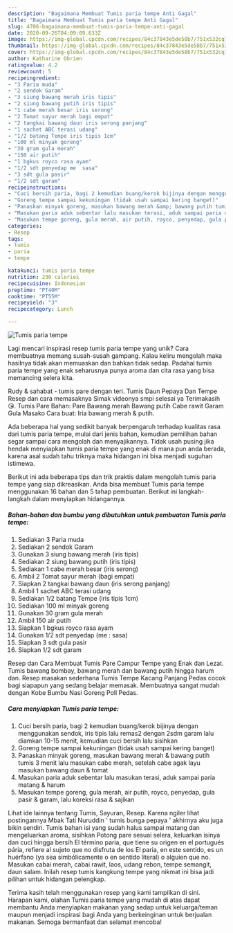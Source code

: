 ```yaml
---
description: "Bagaimana Membuat Tumis paria tempe Anti Gagal"
title: "Bagaimana Membuat Tumis paria tempe Anti Gagal"
slug: 4706-bagaimana-membuat-tumis-paria-tempe-anti-gagal
date: 2020-09-26T04:09:09.633Z
image: https://img-global.cpcdn.com/recipes/84c37843e5de58b7/751x532cq70/tumis-paria-tempe-foto-resep-utama.jpg
thumbnail: https://img-global.cpcdn.com/recipes/84c37843e5de58b7/751x532cq70/tumis-paria-tempe-foto-resep-utama.jpg
cover: https://img-global.cpcdn.com/recipes/84c37843e5de58b7/751x532cq70/tumis-paria-tempe-foto-resep-utama.jpg
author: Katharine Obrien
ratingvalue: 4.2
reviewcount: 5
recipeingredient:
- "3 Paria muda"
- "2 sendok Garam"
- "3 siung bawang merah iris tipis"
- "2 siung bawang putih iris tipis"
- "1 cabe merah besar iris serong"
- "2 Tomat sayur merah bagi empat"
- "2 tangkai bawang daun iris serong panjang"
- "1 sachet ABC terasi udang"
- "1/2 batang Tempe iris tipis 1cm"
- "100 ml minyak goreng"
- "30 gram gula merah"
- "150 air putih"
- "1 bgkus royco rasa ayam"
- "1/2 sdt penyedap me  sasa"
- "3 sdt gula pasir"
- "1/2 sdt garam"
recipeinstructions:
- "Cuci bersih paria, bagi 2 kemudian buang/kerok bijinya dengan menggunakan sendok, iris tipis lalu remas2 dengan 2sdm garam lalu diamkan 10-15 menit, kemudian cuci bersih lalu sisihkan"
- "Goreng tempe sampai kekuningan (tidak usah sampai kering banget)"
- "Panaskan minyak goreng, masukan bawang merah &amp; bawang putih tumis 3 menit lalu masukan cabe merah, setelah cabe agak layu masukan bawang daun &amp; tomat"
- "Masukan paria aduk sebentar lalu masukan terasi, aduk sampai paria matang &amp; harum"
- "Masukan tempe goreng, gula merah, air putih, royco, penyedap, gula pasir &amp; garam, lalu koreksi rasa &amp; sajikan"
categories:
- Resep
tags:
- tumis
- paria
- tempe

katakunci: tumis paria tempe 
nutrition: 230 calories
recipecuisine: Indonesian
preptime: "PT40M"
cooktime: "PT55M"
recipeyield: "3"
recipecategory: Lunch

---
```



![Tumis paria tempe](https://img-global.cpcdn.com/recipes/84c37843e5de58b7/751x532cq70/tumis-paria-tempe-foto-resep-utama.jpg)

Lagi mencari inspirasi resep tumis paria tempe yang unik? Cara membuatnya memang susah-susah gampang. Kalau keliru mengolah maka hasilnya tidak akan memuaskan dan bahkan tidak sedap. Padahal tumis paria tempe yang enak seharusnya punya aroma dan cita rasa yang bisa memancing selera kita.

Rudy &amp; sahabat - tumis pare dengan teri. Tumis Daun Pepaya Dan Tempe Resep dan cara memasaknya Simak videonya smpi selesai ya Terimakasih 😘. Tumis Pare Bahan: Pare Bawang.merah Bawang putih Cabe rawit Garam Gula Masako Cara buat: Iria bawang merah &amp; putih.

Ada beberapa hal yang sedikit banyak berpengaruh terhadap kualitas rasa dari tumis paria tempe, mulai dari jenis bahan, kemudian pemilihan bahan segar sampai cara mengolah dan menyajikannya. Tidak usah pusing jika hendak menyiapkan tumis paria tempe yang enak di mana pun anda berada, karena asal sudah tahu triknya maka hidangan ini bisa menjadi suguhan istimewa.


Berikut ini ada beberapa tips dan trik praktis dalam mengolah tumis paria tempe yang siap dikreasikan. Anda bisa membuat Tumis paria tempe menggunakan 16 bahan dan 5 tahap pembuatan. Berikut ini langkah-langkah dalam menyiapkan hidangannya.

<!--inarticleads1-->

##### Bahan-bahan dan bumbu yang dibutuhkan untuk pembuatan Tumis paria tempe:

1. Sediakan 3 Paria muda
1. Sediakan 2 sendok Garam
1. Gunakan 3 siung bawang merah (iris tipis)
1. Sediakan 2 siung bawang putih (iris tipis)
1. Sediakan 1 cabe merah besar (iris serong)
1. Ambil 2 Tomat sayur merah (bagi empat)
1. Siapkan 2 tangkai bawang daun (iris serong panjang)
1. Ambil 1 sachet ABC terasi udang
1. Sediakan 1/2 batang Tempe (iris tipis 1cm)
1. Sediakan 100 ml minyak goreng
1. Gunakan 30 gram gula merah
1. Ambil 150 air putih
1. Siapkan 1 bgkus royco rasa ayam
1. Gunakan 1/2 sdt penyedap (me : sasa)
1. Siapkan 3 sdt gula pasir
1. Siapkan 1/2 sdt garam


Resep dan Cara Membuat Tumis Pare Campur Tempe yang Enak dan Lezat. Tumis bawang bombay, bawang merah dan bawang putih hingga harum dan. Resep masakan sederhana Tumis Tempe Kacang Panjang Pedas cocok bagi siapapun yang sedang belajar memasak. Membuatnya sangat mudah dengan Kobe Bumbu Nasi Goreng Poll Pedas. 

<!--inarticleads2-->

##### Cara menyiapkan Tumis paria tempe:

1. Cuci bersih paria, bagi 2 kemudian buang/kerok bijinya dengan menggunakan sendok, iris tipis lalu remas2 dengan 2sdm garam lalu diamkan 10-15 menit, kemudian cuci bersih lalu sisihkan
1. Goreng tempe sampai kekuningan (tidak usah sampai kering banget)
1. Panaskan minyak goreng, masukan bawang merah &amp; bawang putih tumis 3 menit lalu masukan cabe merah, setelah cabe agak layu masukan bawang daun &amp; tomat
1. Masukan paria aduk sebentar lalu masukan terasi, aduk sampai paria matang &amp; harum
1. Masukan tempe goreng, gula merah, air putih, royco, penyedap, gula pasir &amp; garam, lalu koreksi rasa &amp; sajikan


Lihat ide lainnya tentang Tumis, Sayuran, Resep. Karena ngiler lihat postingannya Mbak Tati Nuruddin &#39; tumis bunga pepaya &#39; akhirnya aku juga bikin sendiri. Tumis bahan isi yang sudah halus sampai matang dan mengeluarkan aroma, sisihkan Potong pare sesuai selera, keluarkan isinya dan cuci hingga bersih El término paria, que tiene su origen en el portugués pária, refiere al sujeto que no disfruta de los El paria, en este sentido, es un huérfano (ya sea simbólicamente o en sentido literal) o alguien que no. Masukan cabai merah, cabai rawit, laos, udang rebon, tempe semangit, daun salam. Inilah resep tumis kangkung tempe yang nikmat ini bisa jadi pilihan untuk hidangan pelengkap. 

Terima kasih telah menggunakan resep yang kami tampilkan di sini. Harapan kami, olahan Tumis paria tempe yang mudah di atas dapat membantu Anda menyiapkan makanan yang sedap untuk keluarga/teman maupun menjadi inspirasi bagi Anda yang berkeinginan untuk berjualan makanan. Semoga bermanfaat dan selamat mencoba!
